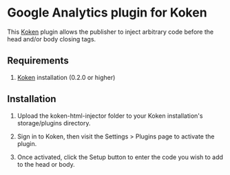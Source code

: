 Google Analytics plugin for Koken
=================================

This [Koken](http://koken.me) plugin allows the publisher to inject arbitrary code before the head and/or body closing tags.

Requirements
------------

1. [Koken](http://koken.me) installation (0.2.0 or higher)

Installation
------------

1. Upload the koken-html-injector folder to your Koken installation's storage/plugins directory.

2. Sign in to Koken, then visit the Settings > Plugins page to activate the plugin.

3. Once activated, click the Setup button to enter the code you wish to add to the head or body.